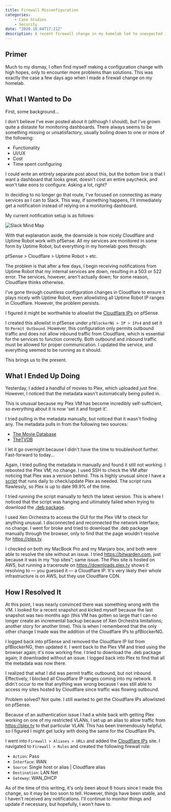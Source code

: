 ```yaml
---
title: Firewall Misconfiguration
categories:
    - Case Studies
    - Security
date: "2020.10.04T17:21Z"
description: A recent firewall change in my homelab led to unexpected issues instead of improvements.
---
```



## Primer

Much to my dismay, I often find myself making a configuration change with high hopes, only to encounter more problems than solutions. This was exactly the case a few days ago when I made a firewall change on my homelab.

## What I Wanted to Do

First, some background...

I don't believe I've ever posted about it (although I should), but I've grown quite a distaste for monitoring dashboards. There always seems to be something missing or unsatisfactory, usually boiling down to one or more of the following:

- Functionality
- UI/UX
- Cost
- Time spent configuring

I could write an entirely separate post about this, but the bottom line is that I want a dashboard that looks great, doesn't cost an entire paycheck, and won't take eons to configure. Asking a lot, right?

In deciding to no longer go that route, I've focused on connecting as many services as I can to Slack. This way, if something happens, I'll immediately get a notification instead of relying on a monitoring dashboard.

My current notification setup is as follows:

![Slack Mind Map](https://cdn.levine.io/uploads/images/gallery/2020-10/Tv2MhDAaCI67cYgE-slack-mind-map.png)

With that explanation aside, the downside is how nicely Cloudflare and Uptime Robot work with pfSense. All my services are monitored in some form by Uptime Robot, but everything in my homelab goes through:

pfSense > Cloudflare > Uptime Robot > etc.

The problem is that after a few days, I begin receiving notifications from Uptime Robot that my internal services are down, resulting in a 503 or 522 error. The services, however, aren't actually down; for some reason, Cloudflare thinks otherwise.

I've gone through countless configuration changes in Cloudflare to ensure it plays nicely with Uptime Robot, even allowlisting all Uptime Robot IP ranges in Cloudflare. However, the problem persists.

I figured it might be worthwhile to allowlist the [Cloudflare IPs](https://www.cloudflare.com/ips-v4) on pfSense.

I created this allowlist in pfSense under `pfBlockerNG > IP > IPv4` and set it to `Permit Outbound`. However, this configuration only permits outbound traffic and does not allow inbound traffic from Cloudflare, which is essential for the services to function correctly. Both outbound and inbound traffic must be allowed for proper communication. I updated the service, and everything seemed to be running as it should.

This brings us to the present.

## What I Ended Up Doing

Yesterday, I added a handful of movies to Plex, which uploaded just fine. However, I noticed that the metadata wasn't automatically being pulled in.

This is unusual because my Plex VM has become incredibly self-sufficient, so everything about it is now 'set it and forget it'.

I tried pulling in the metadata manually, but noticed that it wasn't finding any. The metadata pulls in from the following two sources:

- [The Movie Database](https://www.themoviedb.org)
- [TheTVDB](https://thetvdb.com)

I let it go overnight because I didn't have the time to troubleshoot further. Fast-forward to today...

Again, I tried pulling the metadata in manually and found it still not working. I rebooted the Plex VM; no change. I used SSH to check the VM after noticing that Plex was a version behind. This is highly unusual since I have a [script](https://github.com/mrworf/plexupdate) that runs daily to check/update Plex as needed. The script runs flawlessly, so Plex is up to date 99.9% of the time.

I tried running the script manually to fetch the latest version. This is where I noticed that the script was hanging and ultimately failed when trying to download the [.deb package](https://downloads.plex.tv/plex-media-server-new/1.20.2.3370-b1b651549/debian/plexmediaserver_1.20.2.3370-b1b651549_amd64.deb).

I used Xen Orchestra to access the GUI for the Plex VM to check for anything unusual. I disconnected and reconnected the network interface; no change. I went for broke and tried to download the .deb package manually through the browser, only to find that the page wouldn't resolve for <https://plex.tv>.

I checked on both my MacBook Pro and my Manjaro box, and both were able to resolve the site without an issue. I tried <https://bitwarden.com>, just because it was in my “top sites”; same issue. The Plex site is hosted on AWS, but running a traceroute on <https://downloads.plex.tv> shows it resolving to — you guessed it — a Cloudflare IP. It's very likely their whole infrastructure is on AWS, but they use Cloudflare CDN.

## How I Resolved It

At this point, I was nearly convinced there was something wrong with the VM. I looked for a recent snapshot and kicked myself because the last snapshot was two months ago (this VM has gotten so large that I can no longer create an incremental backup because of Xen Orchestra limitations; another story for another time). This is when I remembered that the only other change I made was the addition of the Cloudflare IPs to pfBlockerNG.

I logged back into pfSense and removed the Cloudflare IP list from pfBlockerNG, then updated it. I went back to the Plex VM and tried using the browser again; it's now working fine. I tried to download the .deb package again; it downloaded without an issue. I logged back into Plex to find that all the metadata was now there.

I realized that what I did was permit traffic outbound, but not inbound. Effectively, I blocked all Cloudflare IP ranges coming into my network. It didn't occur to me that anything was wrong because I was still able to access my sites hosted by Cloudflare since traffic was flowing outbound.

Problem solved? Not quite. I still wanted to get the Cloudflare IPs allowlisted on pfSense.

Because of an authentication issue I had a while back with getting Plex working on one of my restricted VLANs, I set up an alias to allow traffic from <https://plex.tv> to that particular VLAN. This has been tremendously helpful, so I figured I might get lucky with doing the same for the Cloudflare IPs.

I went into `Firewall > Aliases > URLs` and added the [Cloudflare IPs](https://www.cloudflare.com/ips-v4) site. I navigated to `Firewall > Rules` and created the following firewall rule:

- `Action`: Pass
- `Interface`: WAN
- `Source`: Single host or alias | Cloudflare alias
- `Destination`: LAN Net
- `Gateway`: WAN_DHCP

As of the time of this writing, it's only been about 6 hours since I made this change, so it may be too soon to tell. However, things have been stable, and I haven't received any notifications. I'll continue to monitor things and update if necessary, but hopefully, I won't have to.
